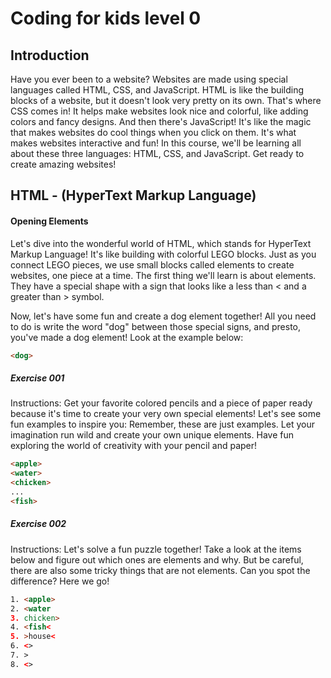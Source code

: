 # Coding for kids level 0

##  Introduction
Have you ever been to a website? Websites are made using special languages called HTML, CSS, and JavaScript. HTML is like the building blocks of a website, but it doesn't look very pretty on its own. That's where CSS comes in! It helps make websites look nice and colorful, like adding colors and fancy designs. And then there's JavaScript! It's like the magic that makes websites do cool things when you click on them. It's what makes websites interactive and fun! In this course, we'll be learning all about these three languages: HTML, CSS, and JavaScript. Get ready to create amazing websites!

##  HTML - (HyperText Markup Language)
#### Opening Elements
Let's dive into the wonderful world of HTML, which stands for HyperText Markup Language! It's like building with colorful LEGO blocks. Just as you connect LEGO pieces, we use small blocks called elements to create websites, one piece at a time. The first thing we'll learn is about elements. They have a special shape with a sign that looks like a less than < and a greater than > symbol.

Now, let's have some fun and create a dog element together! All you need to do is write the word "dog" between those special signs, and presto, you've made a dog element! Look at the example below:
```html
<dog>
```
##### Exercise 001
Instructions: Get your favorite colored pencils and a piece of paper ready because it's time to create your very own special elements! Let's see some fun examples to inspire you:
Remember, these are just examples. Let your imagination run wild and create your own unique elements. Have fun exploring the world of creativity with your pencil and paper!
```html
<apple>
<water>
<chicken>
...
<fish>
```

##### Exercise 002
Instructions: Let's solve a fun puzzle together! Take a look at the items below and figure out which ones are elements and why. But be careful, there are also some tricky things that are not elements. Can you spot the difference? Here we go!
```html
1. <apple>
2. <water
3. chicken>
4. <fish<
5. >house<
6. <>
7. >
8. <>
```